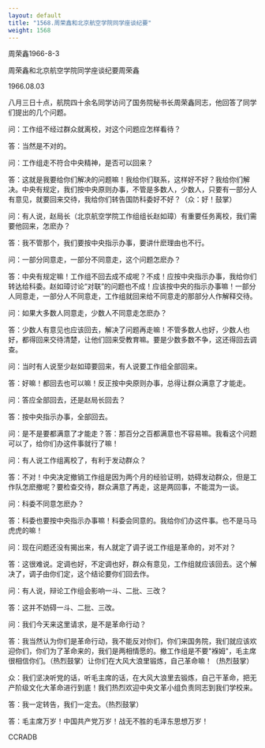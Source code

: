 ```yaml
---
layout: default
title: "1568.周荣鑫和北京航空学院同学座谈纪要"
weight: 1568
---
```


周荣鑫1966-8-3

周荣鑫和北京航空学院同学座谈纪要周荣鑫

1966.08.03

八月三日十点，航院四十余名同学访问了国务院秘书长周荣鑫同志，他回答了同学们提出的几个问题。

问：工作组不经过群众就离校，对这个问题应怎样看待？

答：当然是不对的。

问：工作组走不符合中央精神，是否可以回来？

答：这就是我要给你们解决的问题嘛！我给你们联系，这样好不好？我给你们解决。中央有规定，我们按中央原则办事，不管是多数人，少数人，只要有一部分人有意见，就要回来交待，我给你们转告国防科委好不好？（众：好！鼓掌）

问：有人说，赵局长（北京航空学院工作组组长赵如璋）有重要任务离校，我们需要他回来，怎麽办？

答：我不管那个，我们要按中央指示办事，要讲什麽理由也不行。

问：一部分同意走，一部分不同意走，这个问题怎麽办？

答：中央有规定嘛！工作组不回去成不成呢？不成！应按中央指示办事，我给你们转达给科委。赵如璋讨论“对联”的问题也不成！应该按中央的指示办事嘛！一部分人同意走，一部分人不同意走，工作组就回来给不同意走的那部分人作解释交待。

问：如果大多数人同意走，少数人不同意走怎麽办？

答：少数人有意见也应该回去，解决了问题再走嘛！不管多数人也好，少数人也好，都得回来交待清楚，让他们回来受教育嘛。要是少数多数不争，这还得回去调查。

问：当时有人说至少赵如璋要回来，有人说要工作组全部回来。

答：好嘛！都回去也可以嘛！反正按中央原则办事，总得让群众满意了才能走。

问：答应全部回去，还是赵局长回去？

答：按中央指示办事，全部回去。

问：是不是要都满意了才能走？答：那百分之百都满意也不容易嘛。我看这个问题可以了，给你们办这件事就行了嘛！

问：有人说工作组离校了，有利于发动群众？

答：不对！中央决定撤销工作组是因为两个月的经验证明，妨碍发动群众，但是工作队怎麽撤呢？要检查交待，群众满意了再走，这是两回事，不能混为一谈。

问：科委不同意怎麽办？

答：科委也要按中央指示办事嘛！科委会同意的。我给你们办这件事。也不是马马虎虎的嘛！

问：现在问题还没有揭出来，有人就定了调子说工作组是革命的，对不对？

答：这很难说。定调也好，不定调也好，群众有意见，工作组就应该回去。这个解决了，调子由你们定，这个结论要你们回去作。

问：有人说，辩论工作组会影响一斗、二批、三改？

答：这并不妨碍一斗、二批、三改。

问：我们今天来这里请求，是不是革命行动？

答：我当然认为你们是革命行动，我不能反对你们，你们来国务院，我们就应该欢迎你们，你们为了革命来的，我们是两相情愿的。撤工作组是不要"褓姆"，毛主席很相信你们。（热烈鼓掌）让你们在大风大浪里锻炼，自己革命嘛！（热烈鼓掌）

众：我们坚决听党的话，听毛主席的话，在大风大浪里去锻炼，自己干革命，把无产阶级文化大革命进行到底！我们热烈欢迎中央文革小组负责同志到我们学校来。

答：我一定转告，我们一定去。（热烈鼓掌）

答：毛主席万岁！中国共产党万岁！战无不胜的毛泽东思想万岁！

CCRADB

